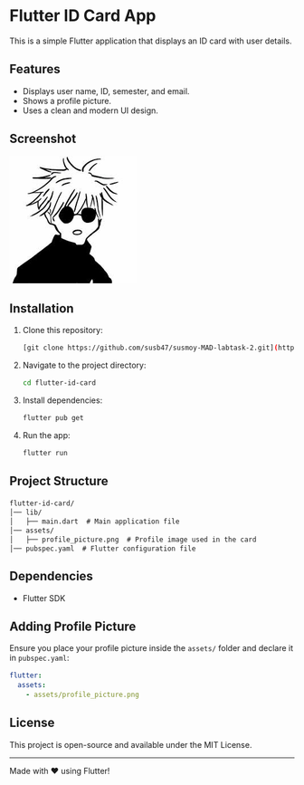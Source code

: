 # Flutter ID Card App

This is a simple Flutter application that displays an ID card with user details.

## Features
- Displays user name, ID, semester, and email.
- Shows a profile picture.
- Uses a clean and modern UI design.

## Screenshot
![ID Card Screenshot](lib/lib/assets/images.jfif)

## Installation
1. Clone this repository:
   ```sh
   [git clone https://github.com/susb47/susmoy-MAD-labtask-2.git](https://github.com/susb47/susmoy-MAD-labtask-2.git)
   ```
2. Navigate to the project directory:
   ```sh
   cd flutter-id-card
   ```
3. Install dependencies:
   ```sh
   flutter pub get
   ```
4. Run the app:
   ```sh
   flutter run
   ```

## Project Structure
```
flutter-id-card/
│── lib/
│   ├── main.dart  # Main application file
│── assets/
│   ├── profile_picture.png  # Profile image used in the card
│── pubspec.yaml  # Flutter configuration file
```

## Dependencies
- Flutter SDK

## Adding Profile Picture
Ensure you place your profile picture inside the `assets/` folder and declare it in `pubspec.yaml`:
```yaml
flutter:
  assets:
    - assets/profile_picture.png
```

## License
This project is open-source and available under the MIT License.

---
Made with ❤️ using Flutter!

